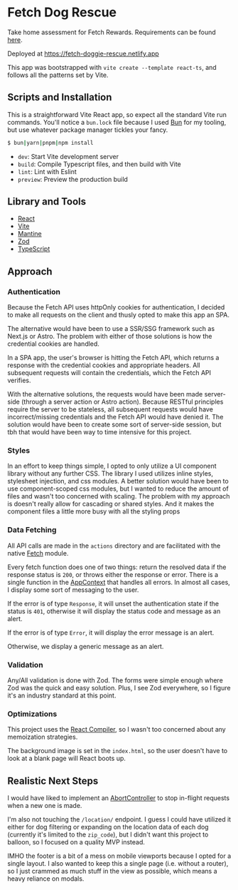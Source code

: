 # Fetch Dog Rescue

Take home assessment for Fetch Rewards. Requirements can be found [here](https://frontend-take-home.fetch.com/).

Deployed at <https://fetch-doggie-rescue.netlify.app>

This app was bootstrapped with `vite create --template react-ts`, and follows all the patterns set by Vite.

## Scripts and Installation

This is a straightforward Vite React app, so expect all the standard Vite run commands. You'll notice a `bun.lock` file because I used [Bun](https://bun.sh/) for my tooling, but use whatever package manager tickles your fancy.

```bash
$ bun|yarn|pnpm|npm install
```

- `dev`: Start Vite development server
- `build`: Compile Typescript files, and then build with Vite
- `lint`: Lint with Eslint
- `preview`: Preview the production build

## Library and Tools

- [React](https://react.dev/)
- [Vite](https://vite.dev/guide/)
- [Mantine](https://mantine.dev/)
- [Zod](https://zod.dev/)
- [TypeScript](https://www.typescriptlang.org/)

## Approach

### Authentication

Because the Fetch API uses httpOnly cookies for authentication, I decided to make all requests on the client and thusly opted to make this app an SPA.

The alternative would have been to use a SSR/SSG framework such as Next.js or Astro. The problem with either of those solutions is how the credential cookies are handled.

In a SPA app, the user's browser is hitting the Fetch API, which returns a response with the credential cookies and appropriate headers. All subsequent requests will contain the credentials, which the Fetch API verifies.

With the alternative solutions, the requests would have been made server-side (through a server action or Astro action). Because RESTful principles require the server to be stateless, all subsequent requests would have incorrect/missing credentials and the Fetch API would have denied it. The solution would have been to create some sort of server-side session, but tbh that would have been way to time intensive for this project.

### Styles

In an effort to keep things simple, I opted to only utilize a UI component library without any further CSS. The library I used utilizes inline styles, stylesheet injection, and css modules. A better solution would have been to use component-scoped css modules, but I wanted to reduce the amount of files and wasn't too concerned with scaling. The problem with my approach is doesn't really allow for cascading or shared styles. And it makes the component files a little more busy with all the styling props

### Data Fetching

All API calls are made in the `actions` directory and are facilitated with the native [Fetch](https://developer.mozilla.org/en-US/docs/Web/API/Fetch_API) module.

Every fetch function does one of two things: return the resolved data if the response status is `200`, or throws either the response or error. There is a single function in the [AppContext](./src/context/AppProvider.tsx) that handles all errors. In almost all cases, I display some sort of messaging to the user.

If the error is of type `Response`, it will unset the authentication state if the status is `401`, otherwise it will display the status code and message as an alert.

If the error is of type `Error`, it will display the error message is an alert.

Otherwise, we display a generic message as an alert.

### Validation

Any/All validation is done with Zod. The forms were simple enough where Zod was the quick and easy solution. Plus, I see Zod everywhere, so I figure it's an industry standard at this point.

### Optimizations

This project uses the [React Compiler](https://react.dev/learn/react-compiler), so I wasn't too concerned about any memoization strategies.

The background image is set in the `index.html`, so the user doesn't have to look at a blank page will React boots up.

## Realistic Next Steps

I would have liked to implement an [AbortController](https://developer.mozilla.org/en-US/docs/Web/API/AbortController) to stop in-flight requests when a new one is made.

I'm also not touching the `/location/` endpoint. I guess I could have utilized it either for dog filtering or expanding on the location data of each dog (currently it's limited to the `zip_code`), but I didn't want this project to balloon, so I focused on a quality MVP instead.

IMHO the footer is a bit of a mess on mobile viewports because I opted for a single layout. I also wanted to keep this a single page (i.e. without a router), so I just crammed as much stuff in the view as possible, which means a heavy reliance on modals.
